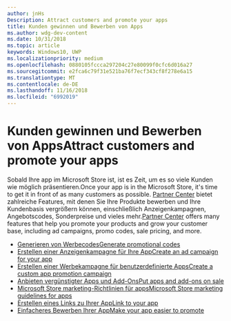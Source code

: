 ```yaml
---
author: jnHs
Description: Attract customers and promote your apps
title: Kunden gewinnen und Bewerben von Apps
ms.author: wdg-dev-content
ms.date: 10/31/2018
ms.topic: article
keywords: Windows10, UWP
ms.localizationpriority: medium
ms.openlocfilehash: 0880105fccca297204c27e80099f0cfc6d016a27
ms.sourcegitcommit: e2fca6c79f31e521ba76f7ecf343cf8f278e6a15
ms.translationtype: MT
ms.contentlocale: de-DE
ms.lasthandoff: 11/16/2018
ms.locfileid: "6992019"
---
```

# <a name="attract-customers-and-promote-your-apps"></a><span data-ttu-id="6792c-103">Kunden gewinnen und Bewerben von Apps</span><span class="sxs-lookup"><span data-stu-id="6792c-103">Attract customers and promote your apps</span></span>

<span data-ttu-id="6792c-104">Sobald Ihre app im Microsoft Store ist, ist es Zeit, um es so viele Kunden wie möglich präsentieren.</span><span class="sxs-lookup"><span data-stu-id="6792c-104">Once your app is in the Microsoft Store, it's time to get it in front of as many customers as possible.</span></span> <span data-ttu-id="6792c-105">[Partner Center](https://partner.microsoft.com/dashboard) bietet zahlreiche Features, mit denen Sie Ihre Produkte bewerben und Ihre Kundenbasis vergrößern können, einschließlich Anzeigenkampagnen, Angebotscodes, Sonderpreise und vieles mehr.</span><span class="sxs-lookup"><span data-stu-id="6792c-105">[Partner Center](https://partner.microsoft.com/dashboard) offers many features that help you promote your products and grow your customer base, including ad campaigns, promo codes, sale pricing, and more.</span></span>

-   [<span data-ttu-id="6792c-106">Generieren von Werbecodes</span><span class="sxs-lookup"><span data-stu-id="6792c-106">Generate promotional codes</span></span>](generate-promotional-codes.md)
-   [<span data-ttu-id="6792c-107">Erstellen einer Anzeigenkampagne für Ihre App</span><span class="sxs-lookup"><span data-stu-id="6792c-107">Create an ad campaign for your app</span></span>](create-an-ad-campaign-for-your-app.md)
-   [<span data-ttu-id="6792c-108">Erstellen einer Werbekampagne für benutzerdefinierte Apps</span><span class="sxs-lookup"><span data-stu-id="6792c-108">Create a custom app promotion campaign</span></span>](create-a-custom-app-promotion-campaign.md)
-   [<span data-ttu-id="6792c-109">Anbieten vergünstigter Apps und Add-Ons</span><span class="sxs-lookup"><span data-stu-id="6792c-109">Put apps and add-ons on sale</span></span>](put-apps-and-add-ons-on-sale.md)
-   [<span data-ttu-id="6792c-110">Microsoft Store marketing-Richtlinien für apps</span><span class="sxs-lookup"><span data-stu-id="6792c-110">Microsoft Store marketing guidelines for apps</span></span>](app-marketing-guidelines.md)
-   [<span data-ttu-id="6792c-111">Erstellen eines Links zu Ihrer App</span><span class="sxs-lookup"><span data-stu-id="6792c-111">Link to your app</span></span>](link-to-your-app.md)
-   [<span data-ttu-id="6792c-112">Einfacheres Bewerben Ihrer App</span><span class="sxs-lookup"><span data-stu-id="6792c-112">Make your app easier to promote</span></span>](make-your-app-easier-to-promote.md)

 

 
